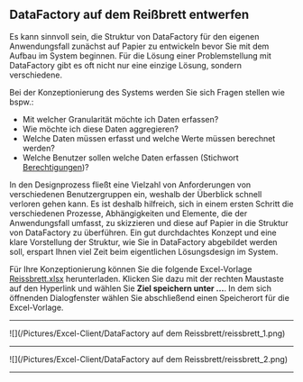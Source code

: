 ## DataFactory auf dem Reißbrett entwerfen

Es kann sinnvoll sein, die Struktur von DataFactory für den eigenen Anwendungsfall zunächst auf Papier zu entwickeln bevor Sie mit dem Aufbau im System beginnen. Für die Lösung einer Problemstellung mit DataFactory gibt es oft nicht nur eine einzige Lösung, sondern verschiedene. 

Bei der Konzeptionierung des Systems werden Sie sich Fragen stellen wie bspw.:

* Mit welcher Granularität möchte ich Daten erfassen?
* Wie möchte ich diese Daten aggregieren?
* Welche Daten müssen erfasst und welche Werte müssen berechnet werden?
* Welche Benutzer sollen welche Daten erfassen (Stichwort [Berechtigungen](/../der-excel-client/Werk/benutzerrechte-andern.md))?

In den Designprozess fließt eine Vielzahl von Anforderungen von verschiedenen Benutzergruppen ein, weshalb der Überblick schnell verloren gehen kann. Es ist deshalb hilfreich, sich in einem ersten Schritt die verschiedenen Prozesse, Abhängigkeiten und Elemente, die der Anwendungsfall umfasst, zu skizzieren und diese auf Papier in die Struktur von DataFactory zu überführen. Ein gut durchdachtes Konzept und eine klare Vorstellung der Struktur, wie Sie in DataFactory abgebildet werden soll, erspart Ihnen viel Zeit beim eigentlichen Lösungsdesign im System.

Für Ihre Konzeptionierung können Sie die folgende Excel-Vorlage [Reissbrett.xlsx](/Reissbrett.xlsx) herunterladen. Klicken Sie dazu mit der rechten Maustaste auf den Hyperlink und wählen Sie **Ziel speichern unter ...**. In dem sich öffnenden Dialogfenster wählen Sie abschließend einen Speicherort für die Excel-Vorlage.

---
![](/Pictures/Excel-Client/DataFactory auf dem Reissbrett/reissbrett_1.png)

---
![](/Pictures/Excel-Client/DataFactory auf dem Reissbrett/reissbrett_2.png)

---
